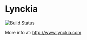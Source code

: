 # Lynckia

[![Build Status](https://travis-ci.org/ging/lynckia.png)](https://travis-ci.org/ging/lynckia)

More info at:
http://www.lynckia.com